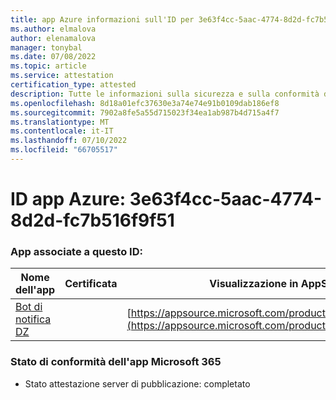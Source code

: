 ```yaml
---
title: app Azure informazioni sull'ID per 3e63f4cc-5aac-4774-8d2d-fc7b516f9f51
ms.author: elmalova
author: elenamalova
manager: tonybal
ms.date: 07/08/2022
ms.topic: article
ms.service: attestation
certification_type: attested
description: Tutte le informazioni sulla sicurezza e sulla conformità disponibili per 3e63f4cc-5aac-4774-8d2d-fc7b516f9f51.
ms.openlocfilehash: 8d18a01efc37630e3a74e74e91b0109dab186ef8
ms.sourcegitcommit: 7902a8fe5a55d715023f34ea1ab987b4d715a4f7
ms.translationtype: MT
ms.contentlocale: it-IT
ms.lasthandoff: 07/10/2022
ms.locfileid: "66705517"
---
```

# <a name="azure-app-id-3e63f4cc-5aac-4774-8d2d-fc7b516f9f51"></a>ID app Azure: 3e63f4cc-5aac-4774-8d2d-fc7b516f9f51


### <a name="apps-associated-with-this-id"></a>App associate a questo ID:
| **Nome dell'app** | **Certificata** | **Visualizzazione in AppSource** |
|--------------|---------------|-----------------------|
| [Bot di notifica DZ](../forward/WA200003839.md) |  | [https://appsource.microsoft.com/product/office/WA200003839](https://appsource.microsoft.com/product/office/WA200003839) |

### <a name="microsoft-365-app-compliance-status"></a>Stato di conformità dell'app Microsoft 365
- Stato attestazione server di pubblicazione: completato

